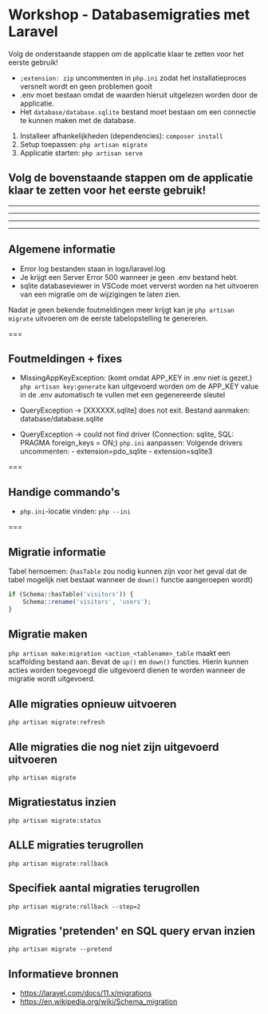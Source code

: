 # Workshop - Databasemigraties met Laravel
Volg de onderstaande stappen om de applicatie klaar te zetten voor het eerste gebruik!

- `;extension: zip` uncommenten in `php.ini` zodat het installatieproces versnelt wordt en geen problemen gooit
- .env moet bestaan omdat de waarden hieruit uitgelezen worden door de applicatie.
- Het `database/database.sqlite` bestand moet bestaan om een connectie te kunnen maken met de database.

1. Installeer afhankelijkheden (dependencies): `composer install`
2. Setup toepassen: `php artisan migrate`
3. Applicatie starten: `php artisan serve`

Volg de bovenstaande stappen om de applicatie klaar te zetten voor het eerste gebruik!
---
---
---
---
---

## Algemene informatie
- Error log bestanden staan in logs/laravel.log
- Je krijgt een Server Error 500 wanneer je geen .env bestand hebt.
- sqlite databaseviewer in VSCode moet ververst worden na het uitvoeren van een migratie om de wijzigingen te laten zien.

Nadat je geen bekende foutmeldingen meer krijgt kan je `php artisan migrate` uitvoeren om de eerste tabelopstelling te genereren.

===
## Foutmeldingen + fixes
-  MissingAppKeyException: (komt omdat APP_KEY in .env niet is gezet.)
    `php artisan key:generate` kan uitgevoerd worden om de APP_KEY value in de .env automatisch te vullen met een gegenereerde sleutel

- QueryException -> [XXXXXX.sqlite] does not exit.
    Bestand aanmaken: database/database.sqlite

- QueryException -> could not find driver (Connection: sqlite, SQL: PRAGMA foreign_keys = ON;)
    `php.ini` aanpassen: Volgende drivers uncommenten:
        - extension=pdo_sqlite
        - extension=sqlite3

===
## Handige commando's
- `php.ini`-locatie vinden:
    `php --ini`

===
## Migratie informatie
Tabel hernoemen: (`hasTable` zou nodig kunnen zijn voor het geval dat de tabel mogelijk niet bestaat wanneer de `down()` functie aangeroepen wordt)
```php
if (Schema::hasTable('visitors')) {
    Schema::rename('visitors', 'users');
}
```

## Migratie maken
`php artisan make:migration <action_<tablename>_table` maakt een scaffolding bestand aan.
Bevat de `up()` en `down()` functies. Hierin kunnen acties worden toegevoegd die uitgevoerd dienen te worden wanneer de migratie wordt uitgevoerd.

## Alle migraties opnieuw uitvoeren
`php artisan migrate:refresh`

## Alle migraties die nog niet zijn uitgevoerd uitvoeren
`php artisan migrate`

## Migratiestatus inzien
`php artisan migrate:status`

## ALLE migraties terugrollen
`php artisan migrate:rollback`

## Specifiek aantal migraties terugrollen
`php artisan migrate:rollback --step=2`

## Migraties 'pretenden' en SQL query ervan inzien
`php artisan migrate --pretend`

## Informatieve bronnen
- https://laravel.com/docs/11.x/migrations
- https://en.wikipedia.org/wiki/Schema_migration
